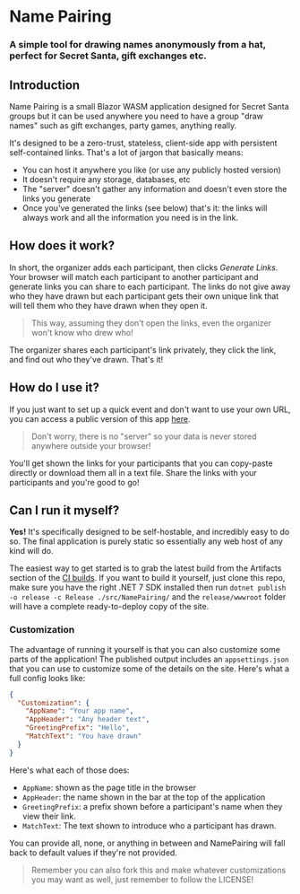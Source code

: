 ﻿# Name Pairing

### A simple tool for drawing names anonymously from a hat, perfect for Secret Santa, gift exchanges etc.

## Introduction

Name Pairing is a small Blazor WASM application designed for Secret Santa groups but it can be used anywhere you need to have a group "draw names" such as gift exchanges, party games, anything really.

It's designed to be a zero-trust, stateless, client-side app with persistent self-contained links. That's a lot of jargon that basically means:

- You can host it anywhere you like (or use any publicly hosted version)
- It doesn't require any storage, databases, etc
- The "server" doesn't gather any information and doesn't even store the links you generate
- Once you've generated the links (see below) that's it: the links will always work and all the information you need is in the link.

## How does it work?

In short, the organizer adds each participant, then clicks *Generate Links*. Your browser will match each participant to another participant and generate links you can share to each participant. The links do not give away who they have drawn but each participant gets their own unique link that will tell them who they have drawn when they open it.

> This way, assuming they don't open the links, even the organizer won't know who drew who!

The organizer shares each participant's link privately, they click the link, and find out who they've drawn. That's it!

## How do I use it?

If you just want to set up a quick event and don't want to use your own URL, you can access a public version of this app [here](https://agc93.github.com/name-pairing/). 

> Don't worry, there is no "server" so your data is never stored anywhere outside your browser!

You'll get shown the links for your participants that you can copy-paste directly or download them all in a text file. Share the links with your participants and you're good to go!

## Can I run it myself?

**Yes!** It's specifically designed to be self-hostable, and incredibly easy to do so. The final application is purely static so essentially any web host of any kind will do. 

The easiest way to get started is to grab the latest build from the Artifacts section of the [CI builds](https://github.com/agc93/name-pairing/actions/workflows/static.yml). If you want to build it yourself, just clone this repo, make sure you have the right .NET 7 SDK installed then run `dotnet publish -o release -c Release ./src/NamePairing/` and the `release/wwwroot` folder will have a complete ready-to-deploy copy of the site.

### Customization

The advantage of running it yourself is that you can also customize some parts of the application! The published output includes an `appsettings.json` that you can use to customize some of the details on the site. Here's what a full config looks like: 

```json
{
  "Customization": {
    "AppName": "Your app name",
    "AppHeader": "Any header text",
    "GreetingPrefix": "Hello",
    "MatchText": "You have drawn"
  }
}
```
Here's what each of those does:

- `AppName`: shown as the page title in the browser
- `AppHeader`: the name shown in the bar at the top of the application
- `GreetingPrefix`: a prefix shown before a participant's name when they view their link.
- `MatchText`: The text shown to introduce who a participant has drawn.

You can provide all, none, or anything in between and NamePairing will fall back to default values if they're not provided.

> Remember you can also fork this and make whatever customizations you may want as well, just remember to follow the LICENSE!